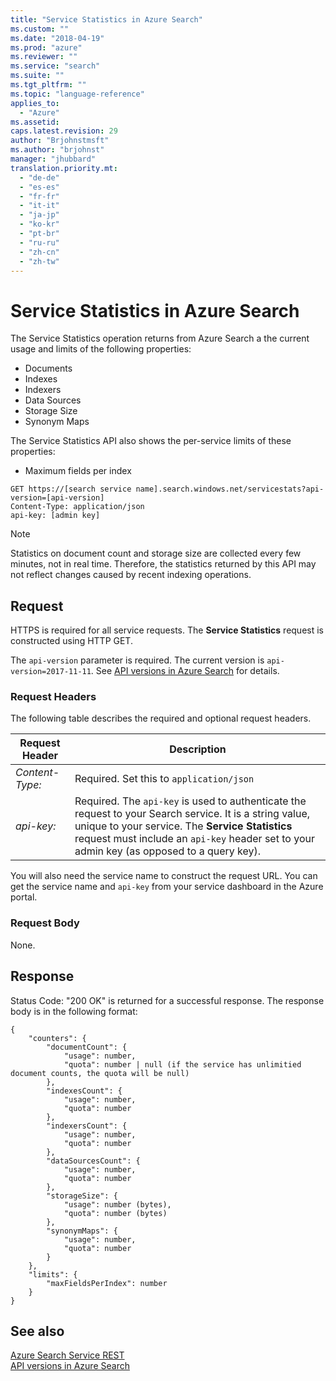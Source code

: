 ```yaml
---
title: "Service Statistics in Azure Search"
ms.custom: ""
ms.date: "2018-04-19"
ms.prod: "azure"
ms.reviewer: ""
ms.service: "search"
ms.suite: ""
ms.tgt_pltfrm: ""
ms.topic: "language-reference"
applies_to:
  - "Azure"
ms.assetid:
caps.latest.revision: 29
author: "Brjohnstmsft"
ms.author: "brjohnst"
manager: "jhubbard"
translation.priority.mt:
  - "de-de"
  - "es-es"
  - "fr-fr"
  - "it-it"
  - "ja-jp"
  - "ko-kr"
  - "pt-br"
  - "ru-ru"
  - "zh-cn"
  - "zh-tw"
---
```

# Service Statistics in Azure Search
The Service Statistics operation returns from Azure Search a the current usage and limits of the following properties:
* Documents
* Indexes
* Indexers
* Data Sources
* Storage Size
* Synonym Maps

The Service Statistics API also shows the per-service limits of these properties:
* Maximum fields per index

```  
GET https://[search service name].search.windows.net/servicestats?api-version=[api-version]
Content-Type: application/json  
api-key: [admin key]  
```  

> [!NOTE]  
>  Statistics on document count and storage size are collected every few minutes, not in real time. Therefore, the statistics returned by this API may not reflect changes caused by recent indexing operations.

## Request  
 HTTPS is required for all service requests. The **Service Statistics** request is constructed using HTTP GET.

 The `api-version` parameter is required. The current version is `api-version=2017-11-11`. See [API versions in Azure Search](https://go.microsoft.com/fwlink/?linkid=834796) for details.  

### Request Headers  
 The following table describes the required and optional request headers.  

|Request Header|Description|  
|--------------------|-----------------|  
|*Content-Type:*|Required. Set this to `application/json`|  
|*api-key:*|Required. The `api-key` is used to authenticate the request to your Search service. It is a string value, unique to your service. The **Service Statistics** request must include an `api-key` header set to your admin key (as opposed to a query key).|  

 You will also need the service name to construct the request URL. You can get the service name and `api-key` from your service dashboard in the Azure portal.

### Request Body  
 None.  

## Response  
 Status Code: "200 OK" is returned for a successful response. The response body is in the following format:  

```  
{
    "counters": {
        "documentCount": {
            "usage": number,
            "quota": number | null (if the service has unlimitied document counts, the quota will be null)
        },
        "indexesCount": {
            "usage": number,
            "quota": number
        },
        "indexersCount": {
            "usage": number,
            "quota": number
        },
        "dataSourcesCount": {
            "usage": number,
            "quota": number
        },
        "storageSize": {
            "usage": number (bytes),
            "quota": number (bytes) 
        },
        "synonymMaps": {
            "usage": number,
            "quota": number
        }
    },
    "limits": {
        "maxFieldsPerIndex": number
    }
}
```  

## See also  
 [Azure Search Service REST](index.md)   
 [API versions in Azure Search](https://go.microsoft.com/fwlink/?linkid=834796)